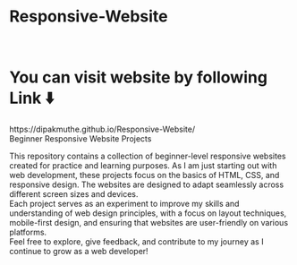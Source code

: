 # Responsive-Website
<br>
<h1>You can visit website by following Link ⬇️</h1>
https://dipakmuthe.github.io/Responsive-Website/
<br>
Beginner Responsive Website Projects
<br>

This repository contains a collection of beginner-level responsive websites created for practice and learning purposes. As I am just starting out with web development, these projects focus on the basics of HTML, CSS, and responsive design. The websites are designed to adapt seamlessly across different screen sizes and devices.
<br>
Each project serves as an experiment to improve my skills and understanding of web design principles, with a focus on layout techniques, mobile-first design, and ensuring that websites are user-friendly on various platforms.
<br>
Feel free to explore, give feedback, and contribute to my journey as I continue to grow as a web developer!
